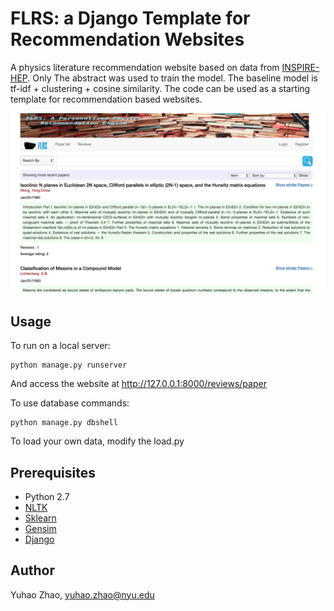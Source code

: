 # FLRS: a Django Template for Recommendation Websites 

A physics literature recommendation website based on data from [INSPIRE-HEP](http://inspirehep.net/). Only The abstract was used to train the model. The baseline model is tf-idf + clustering + cosine similarity. The code can be used as a starting template for recommendation based websites.

![scalar](./image/shot.png)

## Usage
To run on a local server: 
```
python manage.py runserver
```
And access the website at http://127.0.0.1:8000/reviews/paper

To use database commands: 
```
python manage.py dbshell
```
To load your own data, modify the load.py 



Prerequisites
-------------
- Python 2.7
- [NLTK](http://www.nltk.org/)
- [Sklearn](http://scikit-learn.org/stable/)
- [Gensim](https://radimrehurek.com/gensim/)
- [Django](https://www.djangoproject.com/)

Author
-------------
Yuhao Zhao, yuhao.zhao@nyu.edu

